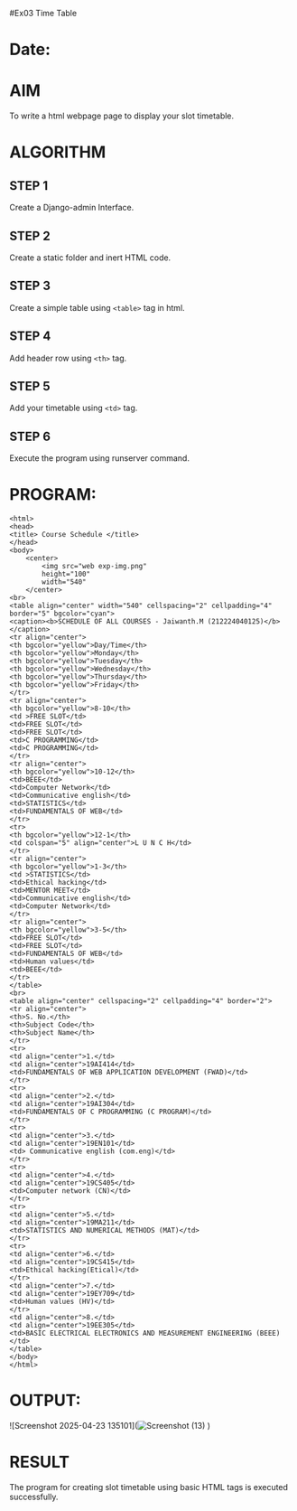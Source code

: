 #Ex03 Time Table
# Date:
# AIM
To write a html webpage page to display your slot timetable.

# ALGORITHM
## STEP 1
Create a Django-admin Interface.

## STEP 2
Create a static folder and inert HTML code.

## STEP 3
Create a simple table using `<table>` tag in html.

## STEP 4
Add header row using `<th>` tag.

## STEP 5
Add your timetable using `<td>` tag.

## STEP 6
Execute the program using runserver command.

# PROGRAM:
```
<html>
<head>
<title> Course Schedule </title>
</head>
<body>
    <center>
        <img src="web exp-img.png"
        height="100"
        width="540"
    </center>
<br>
<table align="center" width="540" cellspacing="2" cellpadding="4" border="5" bgcolor="cyan">
<caption><b>SCHEDULE OF ALL COURSES - Jaiwanth.M (212224040125)</b></caption>
<tr align="center">
<th bgcolor="yellow">Day/Time</th>
<th bgcolor="yellow">Monday</th>
<th bgcolor="yellow">Tuesday</th>
<th bgcolor="yellow">Wednesday</th>
<th bgcolor="yellow">Thursday</th>
<th bgcolor="yellow">Friday</th>
</tr>
<tr align="center">
<th bgcolor="yellow">8-10</th>
<td >FREE SLOT</td>
<td>FREE SLOT</td>
<td>FREE SLOT</td>
<td>C PROGRAMMING</td>
<td>C PROGRAMMING</td>
</tr>
<tr align="center">
<th bgcolor="yellow">10-12</th>
<td>BEEE</td>
<td>Computer Network</td>
<td>Communicative english</td>
<td>STATISTICS</td>
<td>FUNDAMENTALS OF WEB</td>
</tr>
<tr>
<th bgcolor="yellow">12-1</th>
<td colspan="5" align="center">L U N C H</td>
</tr>
<tr align="center">
<th bgcolor="yellow">1-3</th>
<td >STATISTICS</td>
<td>Ethical hacking</td>
<td>MENTOR MEET</td>
<td>Communicative english</td>
<td>Computer Network</td>
</tr>
<tr align="center">
<th bgcolor="yellow">3-5</th>
<td>FREE SLOT</td>
<td>FREE SLOT</td>
<td>FUNDAMENTALS OF WEB</td>
<td>Human values</td>
<td>BEEE</td>
</tr>
</table>
<br>
<table align="center" cellspacing="2" cellpadding="4" border="2">
<tr align="center">
<th>S. No.</th>
<th>Subject Code</th>
<th>Subject Name</th>
</tr>
<tr>
<td align="center">1.</td>
<td align="center">19AI414</td>
<td>FUNDAMENTALS OF WEB APPLICATION DEVELOPMENT (FWAD)</td>
</tr>
<tr>
<td align="center">2.</td>
<td align="center">19AI304</td>
<td>FUNDAMENTALS OF C PROGRAMMING (C PROGRAM)</td>
</tr>
<tr>
<td align="center">3.</td>
<td align="center">19EN101</td>
<td> Communicative english (com.eng)</td>
</tr>
<tr>
<td align="center">4.</td>
<td align="center">19CS405</td>
<td>Computer network (CN)</td>
</tr>
<tr>
<td align="center">5.</td>
<td align="center">19MA211</td>
<td>STATISTICS AND NUMERICAL METHODS (MAT)</td>
</tr>
<tr>
<td align="center">6.</td>
<td align="center">19CS415</td>
<td>Ethical hacking(Etical)</td>
</tr>
<td align="center">7.</td>
<td align="center">19EY709</td>
<td>Human values (HV)</td>
</tr>
<td align="center">8.</td>
<td align="center">19EE305</td>
<td>BASIC ELECTRICAL ELECTRONICS AND MEASUREMENT ENGINEERING (BEEE)</td>
</table>
</body>
</html>
```
# OUTPUT:
![Screenshot 2025-04-23 135101](![Screenshot (13)](https://github.com/user-attachments/assets/eb3c894f-0419-4673-b9aa-76c2e8806e56)
)

# RESULT
The program for creating slot timetable using basic HTML tags is executed successfully.
